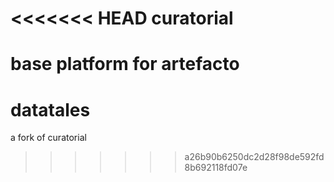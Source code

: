 <<<<<<< HEAD
curatorial
==========

base platform for artefacto
=======
datatales
=========

a fork of curatorial
>>>>>>> a26b90b6250dc2d28f98de592fd8b692118fd07e
